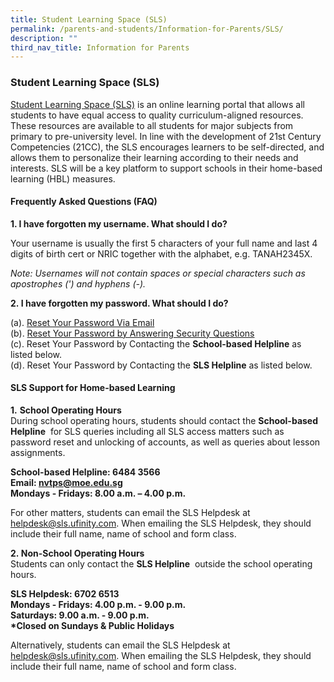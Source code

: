 ```yaml
---
title: Student Learning Space (SLS)
permalink: /parents-and-students/Information-for-Parents/SLS/
description: ""
third_nav_title: Information for Parents
---
```

### Student Learning Space (SLS)

[Student Learning Space (SLS)](https://vle.learning.moe.edu.sg/login) is an online learning portal that allows all students to have equal access to quality curriculum-aligned resources. These resources are available to all students for major subjects from primary to pre-university level. In line with the development of 21st Century Competencies (21CC), the SLS encourages learners to be self-directed, and allows them to personalize their learning according to their needs and interests. SLS will be a key platform to support schools in their home-based learning (HBL) measures.

#### Frequently Asked Questions (FAQ)

**1\. I have forgotten my username. What should I do?**

Your username is usually the first 5 characters of your full name and last 4 digits of birth cert or NRIC together with the alphabet, e.g. TANAH2345X.

_Note: Usernames will not contain spaces or special characters such as apostrophes (') and hyphens (-)._

**2. I have forgotten my password. What should I do?**

(a). [Reset Your Password Via Email](/files/Reset%20Your%20Password%20Via%20Email.pdf) <br>
(b). [Reset Your Password by Answering Security Questions](/files/Reset%20Your%20Password%20by%20Answering%20Security%20Questions.pdf) <br>
(c). Reset Your Password by Contacting the **School-based Helpline** as listed below. <br>
(d). Reset Your Password by Contacting the **SLS Helpline** as listed below. <br>

#### SLS Support for Home-based Learning

**1.** **School Operating Hours** <br>
During school operating hours, students should contact the **School-based Helpline**  for SLS queries including all SLS access matters such as password reset and unlocking of accounts, as well as queries about lesson assignments.

**School-based Helpline: 6484 3566** <br>
**Email: nvtps@moe.edu.sg** <br>
**Mondays - Fridays: 8.00 a.m. – 4.00 p.m.** <br>

For other matters, students can email the SLS Helpdesk at helpdesk@sls.ufinity.com. When emailing the SLS Helpdesk, they should include their full name, name of school and form class.

**2. Non-School Operating Hours** <br>
Students can only contact the **SLS Helpline**  outside the school operating hours.

**SLS Helpdesk: 6702 6513**<br>
**Mondays - Fridays: 4.00 p.m. - 9.00 p.m.**<br>
**Saturdays: 9.00 a.m. - 9.00 p.m.**<br>
**\*Closed on Sundays & Public Holidays**<br>

Alternatively, students can email the SLS Helpdesk at [helpdesk@sls.ufinity.com](helpdesk@sls.ufinity.com). When emailing the SLS Helpdesk, they should include their full name, name of school and form class.